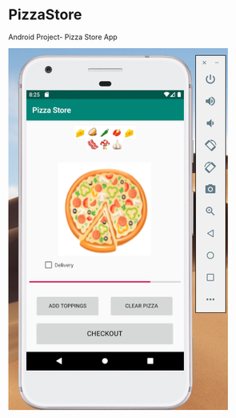 # PizzaStore
Android Project- Pizza Store App

 ![alt text](https://raw.githubusercontent.com/harshkv/PizzaStore/master/Screenshot2019.png)
